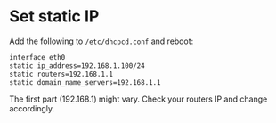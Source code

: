 # Set static IP

Add the following to `/etc/dhcpcd.conf` and reboot:

```bash
interface eth0
static ip_address=192.168.1.100/24
static routers=192.168.1.1
static domain_name_servers=192.168.1.1
```

The first part (192.168.1) might vary. Check your routers IP and change accordingly.